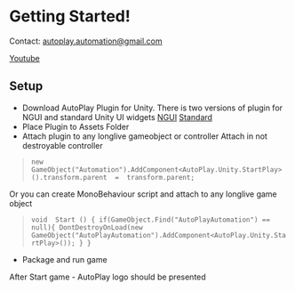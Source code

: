 # Getting Started!

Contact:  [autoplay.automation@gmail.com](mailto:autoplay.automation@gmail.com)

[Youtube](https://www.youtube.com/watch?v=YS8msXrFwZA)

## Setup

-   Download AutoPlay Plugin for Unity. There is two versions of plugin for NGUI and standard Unity UI widgets  [NGUI](https://github.com/AutoplayAutomation/UE4_AutoPlay_Plugin/tree/master/Plugin)
[Standard](https://github.com/AutoplayAutomation/UE4_AutoPlay_Plugin/tree/master/Plugi)
-   Place Plugin to Assets Folder
-   Attach plugin to any longlive gameobject or controller
 Attach in not destroyable controller  

> `new  GameObject("Automation").AddComponent<AutoPlay.Unity.StartPlay>().transform.parent  =  transform.parent;`

Or you can create MonoBehaviour script and attach to any longlive game object

> `void  Start () {
if(GameObject.Find("AutoPlayAutomation") ==  null){
DontDestroyOnLoad(new  GameObject("AutoPlayAutomation").AddComponent<AutoPlay.Unity.StartPlay>());
}
}`

 - Package and run game

After Start game -  AutoPlay logo should be presented